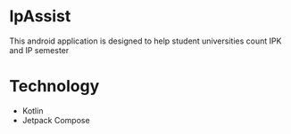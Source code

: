 # IpAssist
This android application is designed to help student universities count IPK and IP semester 
# Technology
- Kotlin
- Jetpack Compose
